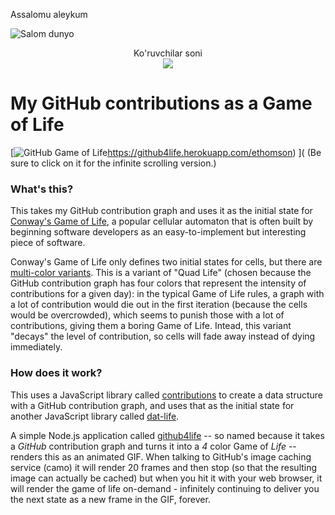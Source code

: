 Assalomu aleykum

<img src="https://raw.githubusercontent.com/sagar-viradiya/sagar-viradiya/master/resources/banner.png" alt="Salom dunyo">

<p align="center"> 
  Ko'ruvchilar soni<br>
  <img src="https://profile-counter.glitch.me/sagar-viradiya/count.svg" />
</p>

# My GitHub contributions as a Game of Life

[![GitHub Game of Life](https://github4life.herokuapp.com/ethomson.gif?z=6)https://github4life.herokuapp.com/ethomson)
](
(Be sure to click on it for the infinite scrolling version.)

### What's this?

This takes my GitHub contribution graph and uses it as the initial state for [Conway's Game of Life](https://en.wikipedia.org/wiki/Conway%27s_Game_of_Life), a popular cellular automaton that is often built by beginning software developers as an easy-to-implement but interesting piece of software.

Conway's Game of Life only defines two initial states for cells, but there are [multi-color variants](https://conwaylife.com/ref/mniemiec/color.htm).  This is a variant of "Quad Life" (chosen because the GitHub contribution graph has four colors that represent the intensity of contributions for a given day): in the typical Game of Life rules, a graph with a lot of contribution would die out in the first iteration (because the cells would be overcrowded), which seems to punish those with a lot of contributions, giving them a boring Game of Life.  Intead, this variant "decays" the level of contribution, so cells will fade away instead of dying immediately.

### How does it work?

This uses a JavaScript library called [contributions](https://npmjs.com/contributions) to create a data structure with a GitHub contribution graph, and uses that as the initial state for another JavaScript library called [dat-life](http://npmjs.com/dat-life).

A simple Node.js application called [github4life](https://github.com/ethomson/github4life) -- so named because it takes a _GitHub_ contribution graph and turns it into a _4_ color Game of _Life_ -- renders this as an animated GIF.  When talking to GitHub's image caching service (camo) it will render 20 frames and then stop (so that the resulting image can actually be cached) but when you hit it with your web browser, it will render the game of life on-demand - infinitely continuing to deliver you the next state as a new frame in the GIF, forever.

